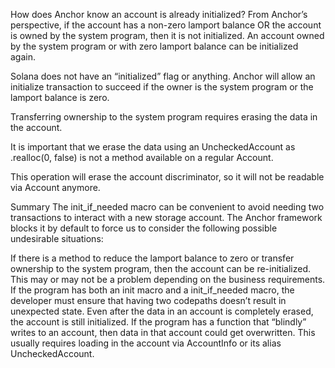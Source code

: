 How does Anchor know an account is already initialized?
From Anchor’s perspective, if the account has a non-zero lamport balance OR the account is owned by the system program, then it is not initialized.
An account owned by the system program or with zero lamport balance can be initialized again.

Solana does not have an “initialized” flag or anything. Anchor will allow an initialize transaction to succeed if the owner is the system program or the lamport balance is zero.

Transferring ownership to the system program requires erasing the data in the account.

It is important that we erase the data using an UncheckedAccount as .realloc(0, false) is not a method available on a regular Account.

This operation will erase the account discriminator, so it will not be readable via Account anymore.


Summary
The init_if_needed macro can be convenient to avoid needing two transactions to interact with a new storage account. The Anchor framework blocks it by default to force us to consider the following possible undesirable situations:

If there is a method to reduce the lamport balance to zero or transfer ownership to the system program, then the account can be re-initialized. This may or may not be a problem depending on the business requirements.
If the program has both an init macro and a init_if_needed macro, the developer must ensure that having two codepaths doesn’t result in unexpected state.
Even after the data in an account is completely erased, the account is still initialized.
If the program has a function that “blindly” writes to an account, then data in that account could get overwritten. This usually requires loading in the account via AccountInfo or its alias UncheckedAccount.